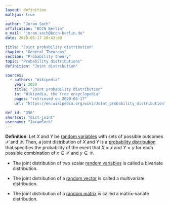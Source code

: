 ```yaml
---
layout: definition
mathjax: true

author: "Joram Soch"
affiliation: "BCCN Berlin"
e_mail: "joram.soch@bccn-berlin.de"
date: 2020-05-17 20:43:00

title: "Joint probability distribution"
chapter: "General Theorems"
section: "Probability theory"
topic: "Probability distributions"
definition: "Joint distribution"

sources:
  - authors: "Wikipedia"
    year: 2020
    title: "Joint probability distribution"
    in: "Wikipedia, the free encyclopedia"
    pages: "retrieved on 2020-05-17"
    url: "https://en.wikipedia.org/wiki/Joint_probability_distribution"

def_id: "D56"
shortcut: "dist-joint"
username: "JoramSoch"
---
```



**Definition**: Let $X$ and $Y$ be [random variables](/D/rvar) with sets of possible outcomes $\mathcal{X}$ and $\mathcal{Y}$. Then, a joint distribution of $X$ and $Y$ is a [probability distribution](/D/dist) that specifies the probability of the event that $X = x$ and $Y = y$ for each possible combination of $x \in \mathcal{X}$ and $y \in \mathcal{Y}$.

* The joint distribution of two scalar [random variables](/D/rvar) is called a bivariate distribution.

* The joint distribution of a [random vector](/D/rvec) is called a multivariate distribution.

* The joint distribution of a [random matrix](/D/rmat) is called a matrix-variate distribution.